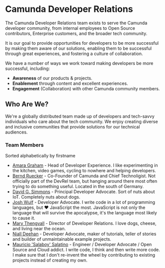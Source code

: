 # Camunda Developer Relations

The Camunda Developer Relations team exists to serve the Camunda developer community, from internal employees to Open Source contributors, Enterprise customers, and the broader tech community.

It is our goal to provide opportunities for developers to be more successful by making them aware of our solutions, enabling them to be successful through great experiences, and fostering a culture of collaboration.

We have a number of ways we work toward making developers be more successful, including:

* **Awareness** of our products & projects.
* **Enablement** through content and excellent experiences.
* **Engagement** (Collaboration) with other Camunda community members.

## Who Are We?

We're a globally distributed team made up of developers and tech-savvy individuals who care about the tech community. We enjoy creating diverse and inclusive communities that provide solutions for our technical audiences.

### Team Members

Sorted alphabetically by firstname

* [Amara Graham](https://github.com/akeller) - Head of Developer Experience. I like experimenting in the kitchen, video games, cycling to nowhere and helping developers.
* [Bernd Ruecker](https://github.com/berndruecker) - Co-Founder of Camunda and Chief Technoligist. Not officially part of the DevRel team, but hanging around there most often trying to do something useful. Located in the south of Germany.
* [David G. Simmons](https://github.com/davidgs) - Principal Developer Advocate. Sort of nuts about IoT. Completely nuts about dogs. 
* [Josh Wulf](https://github.com/jwulf) - Developer Advocate. I write code in a lot of programming languages, but ♥️ JavaScript the most. JavaScript is not only the language that will survive the apocalypse, it's the language most likely to cause it.
* [Mary Thengvall](https://github.com/mary-grace) - Director of Developer Relations. I love dogs, cheese, and living near the ocean.
* [Niall Deehan](https://github.com/NPDeehan) - Developer Advocate, maker of tutorials, teller of stories and builder of unmaintainable example projects.
* [Mauricio 'Salaboy' Salatino](https://github.com/salaboy) - Engineer / Developer Advocate / Open Source and Cloud addict. I write code, I think and then write more code. I make sure that I don't re-invent the wheel by contributing to existing projects instead of creating my own.
